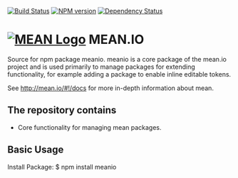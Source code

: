 [![Build Status](https://travis-ci.org/linnovate/meanio.svg)](https://travis-ci.org/linnovate/meanio)
[![NPM version](https://badge.fury.io/js/meanio.svg)](http://badge.fury.io/js/meanio)
[![Dependency Status](https://david-dm.org/linnovate/meanio.svg)](https://david-dm.org/linnovate/meanio)

# [![MEAN Logo](http://mean.io/system/assets/img/logos/meanlogo.png)](http://mean.io/) MEAN.IO


Source for npm package meanio. meanio is a core package of the mean.io project and is used primarily to manage packages for extending functionality, for example adding a package to enable inline editable tokens.

See http://mean.io/#!/docs for more in-depth information about mean.

## The repository contains
* Core functionality for managing mean packages.

## Basic Usage

  Install Package:
    $ npm install meanio
